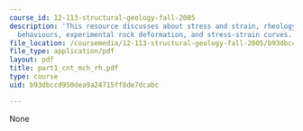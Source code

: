 ```yaml
---
course_id: 12-113-structural-geology-fall-2005
description: 'This resource discusses about stress and strain, rheology: ideal material
  behaviours, experimental rock deformation, and stress-strain curves.'
file_location: /coursemedia/12-113-structural-geology-fall-2005/b93dbccd950dea9a24715ff8de7dcabc_part1_cnt_mch_rh.pdf
file_type: application/pdf
layout: pdf
title: part1_cnt_mch_rh.pdf
type: course
uid: b93dbccd950dea9a24715ff8de7dcabc

---
```

None